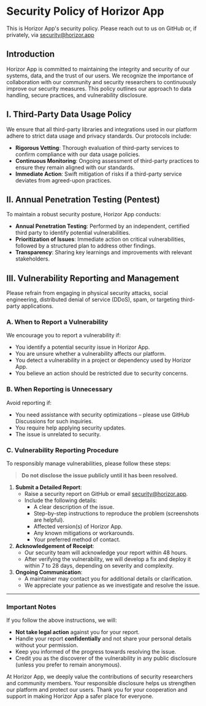 # Security Policy of Horizor App

This is Horizor App's security policy. Please reach out to us
on GitHub or, if privately, via <security@horizor.app>

## Introduction

Horizor App is committed to maintaining the integrity and security of our systems, data, and the trust of our users. We recognize the importance of collaboration with our community and security researchers to continuously improve our security measures. This policy outlines our approach to data handling, secure practices, and vulnerability disclosure.

## I. Third-Party Data Usage Policy

We ensure that all third-party libraries and integrations used in our platform adhere to strict data usage and privacy standards. Our protocols include:

- **Rigorous Vetting**: Thorough evaluation of third-party services to confirm compliance with our data usage policies.
- **Continuous Monitoring**: Ongoing assessment of third-party practices to ensure they remain aligned with our standards.
- **Immediate Action**: Swift mitigation of risks if a third-party service deviates from agreed-upon practices.

## II. Annual Penetration Testing (Pentest)

To maintain a robust security posture, Horizor App conducts:

- **Annual Penetration Testing**: Performed by an independent, certified third party to identify potential vulnerabilities.
- **Prioritization of Issues**: Immediate action on critical vulnerabilities, followed by a structured plan to address other findings.
- **Transparency**: Sharing key learnings and improvements with relevant stakeholders.

## III. Vulnerability Reporting and Management

Please refrain from engaging in physical security attacks, social engineering, distributed denial of service (DDoS), spam, or targeting third-party applications.

### **A. When to Report a Vulnerability**

We encourage you to report a vulnerability if:

- You identify a potential security issue in Horizor App.
- You are unsure whether a vulnerability affects our platform.
- You detect a vulnerability in a project or dependency used by Horizor App.
- You believe an action should be restricted due to security concerns.

### **B. When Reporting is Unnecessary**

Avoid reporting if:

- You need assistance with security optimizations – please use GitHub Discussions for such inquiries.
- You require help applying security updates.
- The issue is unrelated to security.

### **C. Vulnerability Reporting Procedure**

To responsibly manage vulnerabilities, please follow these steps:

> **Do not disclose the issue publicly until it has been resolved.**

1. **Submit a Detailed Report**:
   - Raise a security report on GitHub or email [security@horizor.app](mailto:security@horizor.app).
   - Include the following details:
     - A clear description of the issue.
     - Step-by-step instructions to reproduce the problem (screenshots are helpful).
     - Affected version(s) of Horizor App.
     - Any known mitigations or workarounds.
     - Your preferred method of contact.
2. **Acknowledgement of Receipt**:
   - Our security team will acknowledge your report within 48 hours.
   - After verifying the vulnerability, we will develop a fix and deploy it within 7 to 28 days, depending on severity and complexity.
3. **Ongoing Communication**:
   - A maintainer may contact you for additional details or clarification.
   - We appreciate your patience as we investigate and resolve the issue.

---

### **Important Notes**

If you follow the above instructions, we will:
- **Not take legal action** against you for your report.
- Handle your report **confidentially** and not share your personal details without your permission.
- Keep you informed of the progress towards resolving the issue.
- Credit you as the discoverer of the vulnerability in any public disclosure (unless you prefer to remain anonymous).

At Horizor App, we deeply value the contributions of security researchers and community members. Your responsible disclosure helps us strengthen our platform and protect our users. Thank you for your cooperation and support in making Horizor App a safer place for everyone.